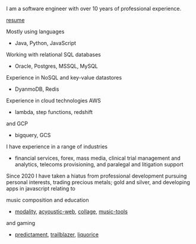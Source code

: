I am a software engineer with over 10 years of professional experience.

[resume](https://kairuz.github.io/assets/evan-kairuz-resume.pdf)

Mostly using languages
- Java, Python, JavaScript

Working with relational SQL databases
- Oracle, Postgres, MSSQL, MySQL

Experience in NoSQL and key-value datastores
- DyanmoDB, Redis

Experience in cloud technologies AWS
- lambda, step functions, redshift

and GCP
- bigquery, GCS

I have experience in a range of industries
- financial services, forex, mass media, clinical trial management and analytics, telecoms provisioning, and paralegal and litigation support


Since 2020 I have taken a hiatus from professional development pursuing personal interests, trading precious metals; gold and silver, and developing apps in javascript relating to 

music composition and education
- [modality](https://kairuz.github.io/modality), [acyoustic-web](https://kairuz.github.io/acyoustic-web), [collage](https://kairuz.github.io/collage), [music-tools](https://kairuz.github.io/music-tools)

and gaming
- [predictament](https://kairuz.github.io/predictament), [trailblazer](https://kairuz.github.io/trailblazer), [liquorice](https://kairuz.github.io/liquorice)
